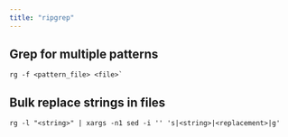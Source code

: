 ```yaml
---
title: "ripgrep"
---
```


## Grep for multiple patterns

```
rg -f <pattern_file> <file>`
```

## Bulk replace strings in files

```
rg -l "<string>" | xargs -n1 sed -i '' 's|<string>|<replacement>|g'
```
